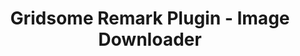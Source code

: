 ---
title: Gridsome Remark Plugin - Image Downloader
description: Gridsome Remark plugin to embed external stuff into your gridsome site.
repository: noxify/gridsome-plugin-remark-image-download
type: package
demo: null
docs: /documentation/gridsome-plugin-remark-image-download
---